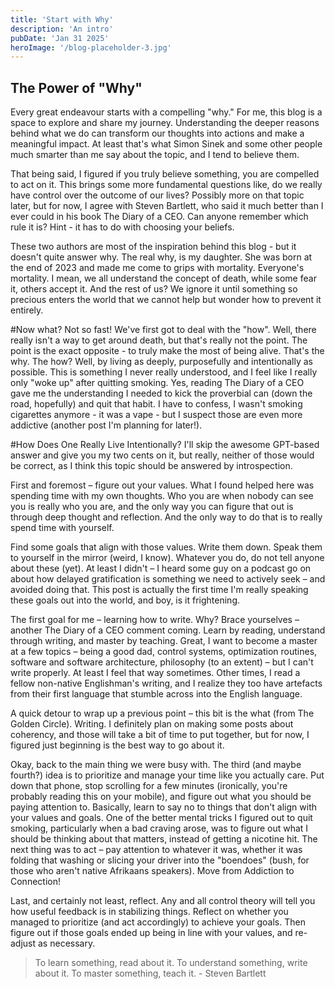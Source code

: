 ```yaml
---
title: 'Start with Why'
description: 'An intro'
pubDate: 'Jan 31 2025'
heroImage: '/blog-placeholder-3.jpg'
---
```


 ## The Power of "Why"
Every great endeavour starts with a compelling "why." For me, this blog is a space to explore and share my journey. Understanding the deeper reasons behind what we do can transform our thoughts into actions and make a meaningful impact. At least that's what Simon Sinek and some other people much smarter than me say about the topic, and I tend to believe them.

That being said, I figured if you truly believe something, you are compelled to act on it. This brings some more fundamental questions like, do we really have control over the outcome of our lives? Possibly more on that topic later, but for now, I agree with Steven Bartlett, who said it much better than I ever could in his book The Diary of a CEO. Can anyone remember which rule it is? Hint - it has to do with choosing your beliefs.

These two authors are most of the inspiration behind this blog - but it doesn't quite answer why. The real why, is my daughter. She was born at the end of 2023 and made me come to grips with mortality. Everyone's mortality. I mean, we all understand the concept of death, while some fear it, others accept it. And the rest of us? We ignore it until something so precious enters the world that we cannot help but wonder how to prevent it entirely.

#Now what?
Not so fast! We've first got to deal with the "how". Well, there really isn't a way to get around death, but that's really not the point. The point is the exact opposite - to truly make the most of being alive. That's the why. The how? Well, by living as deeply, purposefully and intentionally as possible. This is something I never really understood, and I feel like I really only "woke up" after quitting smoking. Yes, reading The Diary of a CEO gave me the understanding I needed to kick the proverbial can (down the road, hopefully) and quit that habit. I have to confess, I wasn't smoking cigarettes anymore - it was a vape - but I suspect those are even more addictive (another post I'm planning for later!).

#How Does One Really Live Intentionally?
I'll skip the awesome GPT-based answer and give you my two cents on it, but really, neither of those would be correct, as I think this topic should be answered by introspection.

First and foremost – figure out your values. What I found helped here was spending time with my own thoughts. Who you are when nobody can see you is really who you are, and the only way you can figure that out is through deep thought and reflection. And the only way to do that is to really spend time with yourself.

Find some goals that align with those values. Write them down. Speak them to yourself in the mirror (weird, I know). Whatever you do, do not tell anyone about these (yet). At least I didn't – I heard some guy on a podcast go on about how delayed gratification is something we need to actively seek – and avoided doing that. This post is actually the first time I'm really speaking these goals out into the world, and boy, is it frightening.

The first goal for me – learning how to write. Why? Brace yourselves – another The Diary of a CEO comment coming. Learn by reading, understand through writing, and master by teaching. Great, I want to become a master at a few topics – being a good dad, control systems, optimization routines, software and software architecture, philosophy (to an extent) – but I can't write properly. At least I feel that way sometimes. Other times, I read a fellow non-native Englishman's writing, and I realize they too have artefacts from their first language that stumble across into the English language.

A quick detour to wrap up a previous point – this bit is the what (from The Golden Circle). Writing. I definitely plan on making some posts about coherency, and those will take a bit of time to put together, but for now, I figured just beginning is the best way to go about it.

Okay, back to the main thing we were busy with. The third (and maybe fourth?) idea is to prioritize and manage your time like you actually care. Put down that phone, stop scrolling for a few minutes (ironically, you're probably reading this on your mobile), and figure out what you should be paying attention to. Basically, learn to say no to things that don't align with your values and goals. One of the better mental tricks I figured out to quit smoking, particularly when a bad craving arose, was to figure out what I should be thinking about that matters, instead of getting a nicotine hit. The next thing was to act – pay attention to whatever it was, whether it was folding that washing or slicing your driver into the "boendoes" (bush, for those who aren't native Afrikaans speakers). Move from Addiction to Connection!

Last, and certainly not least, reflect. Any and all control theory will tell you how useful feedback is in stabilizing things. Reflect on whether you managed to prioritize (and act accordingly) to achieve your goals. Then figure out if those goals ended up being in line with your values, and re-adjust as necessary.


> To learn something, read about it. To understand something, write about it. To master something, teach it. - Steven Bartlett

